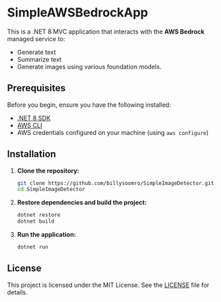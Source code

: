 # SimpleAWSBedrockApp

This is a .NET 8 MVC application that interacts with the **AWS Bedrock** managed service to:
- Generate text
- Summarize text
- Generate images using various foundation models.

## Prerequisites

Before you begin, ensure you have the following installed:

- [.NET 8 SDK](https://dotnet.microsoft.com/download/dotnet/8.0)
- [AWS CLI](https://aws.amazon.com/cli/)
- AWS credentials configured on your machine (using `aws configure`)

## Installation

1. **Clone the repository:**

    ```bash
    git clone https://github.com/billysoomro/SimpleImageDetector.git
    cd SimpleImageDetector
    ```

2. **Restore dependencies and build the project:**

    ```bash
    dotnet restore
    dotnet build
    ```

3. **Run the application:**

    ```bash
    dotnet run
    ```

## License

This project is licensed under the MIT License. See the [LICENSE](LICENSE) file for details.
